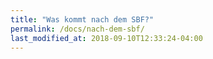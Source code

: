 ```yaml
---
title: "Was kommt nach dem SBF?"
permalink: /docs/nach-dem-sbf/
last_modified_at: 2018-09-10T12:33:24-04:00
---
```

